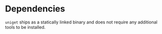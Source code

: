 # Dependencies

`uniget` ships as a statically linked binary and does not require any additional tools to be installed.
